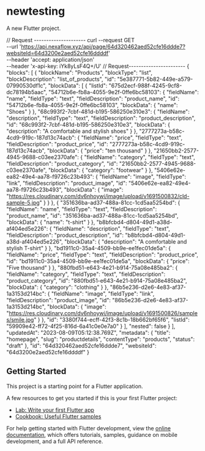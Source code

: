 # newtesting

A new Flutter project.

// Request ---------------------
curl --request GET \
     --url 'https://api.nexaflow.xyz/api/page/64d320462aed52cfe16ddde7?websiteId=64d3200e2aed52cfe16ddddf' \
     --header 'accept: application/json' \
     --header 'x-api-key: iYk8yLsF4Q+/U'
// Request-----------------------
{
  "blocks": [
    {
      "blockName": "Products",
      "blockType": "list",
      "blockDescription": "list_of_products",
      "id": "5e387771-5b82-449e-a579-07990530df1c",
      "blockData": [
        {
          "listId": "675d2ecf-988f-4245-9cf8-dc78194b5aac",
          "54712b6e-fb8a-4055-9e2f-0ffe6bc58103": {
            "fieldName": "name",
            "fieldType": "text",
            "fieldDescription": "product_name",
            "id": "54712b6e-fb8a-4055-9e2f-0ffe6bc58103",
            "blockData": {
              "name": "Shoes"
            }
          },
          "68c993f2-7cbf-481d-b195-586250e310e3": {
            "fieldName": "description",
            "fieldType": "text",
            "fieldDescription": "product_description",
            "id": "68c993f2-7cbf-481d-b195-586250e310e3",
            "blockData": {
              "description": "A comfortable and stylish shoes"
            }
          },
          "2777273a-b58c-4cd9-919c-187d13c74acb": {
            "fieldName": "price",
            "fieldType": "text",
            "fieldDescription": "product_price",
            "id": "2777273a-b58c-4cd9-919c-187d13c74acb",
            "blockData": {
              "price": "ten thousand"
            }
          },
          "21650bb2-2577-4945-9688-c03ee2370afe": {
            "fieldName": "category",
            "fieldType": "text",
            "fieldDescription": "product_category",
            "id": "21650bb2-2577-4945-9688-c03ee2370afe",
            "blockData": {
              "category": "footwear"
            }
          },
          "5406e62e-ea82-49e4-aa78-f9726c23b493": {
            "fieldName": "image",
            "fieldType": "link",
            "fieldDescription": "product_image",
            "id": "5406e62e-ea82-49e4-aa78-f9726c23b493",
            "blockData": {
              "image": "https://res.cloudinary.com/dv6nhoywi/image/upload/v1691500832/cld-sample-5.jpg"
            }
          }
        },
        {
          "351636ba-ad37-488a-81cc-1cd5aa5254bd": {
            "fieldName": "name",
            "fieldType": "text",
            "fieldDescription": "product_name",
            "id": "351636ba-ad37-488a-81cc-1cd5aa5254bd",
            "blockData": {
              "name": "t-shirt"
            }
          },
          "b8bfcbd4-d804-49d1-a38d-af404ed5e226": {
            "fieldName": "description",
            "fieldType": "text",
            "fieldDescription": "product_description",
            "id": "b8bfcbd4-d804-49d1-a38d-af404ed5e226",
            "blockData": {
              "description": "A comfortable and stylish T-shirt"
            }
          },
          "bd1911c0-35a4-4509-bb9e-ee1fec01de5a": {
            "fieldName": "price",
            "fieldType": "text",
            "fieldDescription": "product_price",
            "id": "bd1911c0-35a4-4509-bb9e-ee1fec01de5a",
            "blockData": {
              "price": "Five thousand"
            }
          },
          "880fbd51-e643-4e21-b914-75a08e485ba2": {
            "fieldName": "category",
            "fieldType": "text",
            "fieldDescription": "product_category",
            "id": "880fbd51-e643-4e21-b914-75a08e485ba2",
            "blockData": {
              "category": "clothing"
            }
          },
          "86b5e236-d2e6-4e83-af37-1a3153d214bc": {
            "fieldName": "image",
            "fieldType": "link",
            "fieldDescription": "product_image",
            "id": "86b5e236-d2e6-4e83-af37-1a3153d214bc",
            "blockData": {
              "image": "https://res.cloudinary.com/dv6nhoywi/image/upload/v1691500826/samples/smile.jpg"
            }
          },
          "id": "3380f744-ecff-42f3-8c1b-18b662bf65f6",
          "listId": "59909e42-ff72-4f25-816d-6a41c0e0e7a0"
        }
      ],
      "nested": false
    }
  ],
  "updatedAt": "2023-08-09T05:12:38.769Z",
  "metadata": {
    "title": "homepage",
    "slug": "productdetails",
    "contentType": "products",
    "status": "draft"
  },
  "id": "64d320462aed52cfe16ddde7",
  "websiteId": "64d3200e2aed52cfe16ddddf"
}





## Getting Started

This project is a starting point for a Flutter application.

A few resources to get you started if this is your first Flutter project:

- [Lab: Write your first Flutter app](https://docs.flutter.dev/get-started/codelab)
- [Cookbook: Useful Flutter samples](https://docs.flutter.dev/cookbook)

For help getting started with Flutter development, view the
[online documentation](https://docs.flutter.dev/), which offers tutorials,
samples, guidance on mobile development, and a full API reference.

